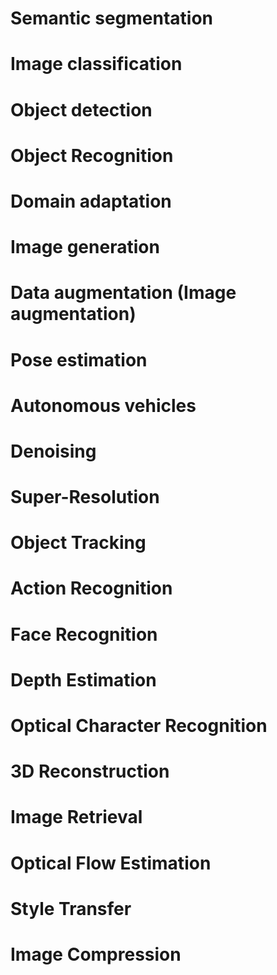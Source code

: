 # Semantic segmentation
# Image classification
# Object detection
# Object Recognition
# Domain adaptation
# Image generation
# Data augmentation (Image augmentation)
# Pose estimation
# Autonomous vehicles
# Denoising
# Super-Resolution
# Object Tracking
# Action Recognition
# Face Recognition
# Depth Estimation
# Optical Character Recognition
# 3D Reconstruction
# Image Retrieval
# Optical Flow Estimation
# Style Transfer
# Image Compression